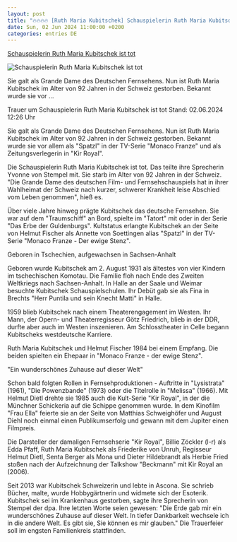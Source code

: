 ```yaml
---
layout: post
title: "🔥🔥🔥🔥 [Ruth Maria Kubitschek] Schauspielerin Ruth Maria Kubitschek ist tot"
date: Sun, 02 Jun 2024 11:00:00 +0200
categories: entries DE
---
```

[Schauspielerin Ruth Maria Kubitschek ist tot](https://www.tagesschau.de/inland/gesellschaft/kubitschek-gestorben-102.html)

![Schauspielerin Ruth Maria Kubitschek ist tot](https://images.tagesschau.de/image/fca03f47-de04-46b1-aeec-92edddc78a04/AAABj9gc1Pw/AAABjwnlFvA/16x9-1280/kubitschek-104.jpg)

Sie galt als Grande Dame des Deutschen Fernsehens. Nun ist Ruth Maria Kubitschek im Alter von 92 Jahren in der Schweiz gestorben. Bekannt wurde sie vor ...

Trauer um Schauspielerin Ruth Maria Kubitschek ist tot Stand: 02.06.2024 12:26 Uhr

Sie galt als Grande Dame des Deutschen Fernsehens. Nun ist Ruth Maria Kubitschek im Alter von 92 Jahren in der Schweiz gestorben. Bekannt wurde sie vor allem als "Spatzl" in der TV-Serie "Monaco Franze" und als Zeitungsverlegerin in "Kir Royal".

Die Schauspielerin Ruth Maria Kubitschek ist tot. Das teilte ihre Sprecherin Yvonne von Stempel mit. Sie starb im Alter von 92 Jahren in der Schweiz. "Die Grande Dame des deutschen Film- und Fernsehschauspiels hat in ihrer Wahlheimat der Schweiz nach kurzer, schwerer Krankheit leise Abschied vom Leben genommen", hieß es.

Über viele Jahre hinweg prägte Kubitschek das deutsche Fernsehen. Sie war auf dem "Traumschiff" an Bord, spielte im "Tatort" mit oder in der Serie "Das Erbe der Guldenburgs". Kultstatus erlangte Kubitschek an der Seite von Helmut Fischer als Annette von Soettingen alias "Spatzl" in der TV-Serie "Monaco Franze - Der ewige Stenz".

Geboren in Tschechien, aufgewachsen in Sachsen-Anhalt

Geboren wurde Kubitschek am 2. August 1931 als ältestes von vier Kindern im tschechischen Komotau. Die Familie floh nach Ende des Zweiten Weltkriegs nach Sachsen-Anhalt. In Halle an der Saale und Weimar besuchte Kubitschek Schauspielschulen. Ihr Debüt gab sie als Fina in Brechts "Herr Puntila und sein Knecht Matti" in Halle.

1959 blieb Kubitschek nach einem Theaterengagement im Westen. Ihr Mann, der Opern- und Theaterregisseur Götz Friedrich, blieb in der DDR, durfte aber auch im Westen inszenieren. Am Schlosstheater in Celle begann Kubitscheks westdeutsche Karriere.

Ruth Maria Kubitschek und Helmut Fischer 1984 bei einem Empfang. Die beiden spielten ein Ehepaar in "Monaco Franze - der ewige Stenz".

"Ein wunderschönes Zuhause auf dieser Welt"

Schon bald folgten Rollen in Fernsehproduktionen - Auftritte in "Lysistrata" (1961), "Die Powenzbande" (1973) oder die Titelrolle in "Melissa" (1966). Mit Helmut Dietl drehte sie 1985 auch die Kult-Serie "Kir Royal", in der die Münchner Schickeria auf die Schippe genommen wurde. In dem Kinofilm "Frau Ella" feierte sie an der Seite von Matthias Schweighöfer und August Diehl noch einmal einen Publikumserfolg und gewann mit dem Jupiter einen Filmpreis.

Die Darsteller der damaligen Fernsehserie "Kir Royal", Billie Zöckler (l-r) als Edda Pfaff, Ruth Maria Kubitschek als Friederike von Unruh, Regisseur Helmut Dietl, Senta Berger als Mona und Dieter Hildebrandt als Herbie Fried stoßen nach der Aufzeichnung der Talkshow "Beckmann" mit Kir Royal an (2006).

Seit 2013 war Kubitschek Schweizerin und lebte in Ascona. Sie schrieb Bücher, malte, wurde Hobbygärtnerin und widmete sich der Esoterik. Kubitschek sei im Krankenhaus gestorben, sagte ihre Sprecherin von Stempel der dpa. Ihre letzten Worte seien gewesen: "Die Erde gab mir ein wunderschönes Zuhause auf dieser Welt. In tiefer Dankbarkeit wechsele ich in die andere Welt. Es gibt sie, Sie können es mir glauben." Die Trauerfeier soll im engsten Familienkreis stattfinden.

